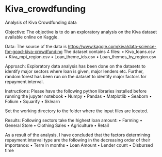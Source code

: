 # Kiva_crowdfunding
Analysis of Kiva Crowdfunding data

Objective:
The objective is to do an exploratory analysis on the Kiva dataset available online on Kaggle.

Data:
The source of the data is https://www.kaggle.com/kiva/data-science-for-good-kiva-crowdfunding
The dataset contains 4 files:
•	Kiva_loans.csv
•	Kiva_mpi_region.csv
•	Loan_theme_ids.csv
•	Loan_themes_by_region.csv

Approach:
Exploratory data analysis has been done on the datasets to identify major sectors where loan is given, major lenders etc.
Further, random forest has been run on the dataset to identify major factors for repayment interval.

Instructions:
Please have the following python libraries installed before running the jupyter notebook
•	Numpy
•	Pandas
•	Matplotlib
•	Seaborn
•	Folium
•	Squarify
•	Sklearn

Set the working directory to the folder where the input files are located.

Results:
Following sectors take the highest loan amount:
•	Farming
•	General Store
•	Clothing Sales
•	Agriculture
•	Retail

As a result of the analysis, I have concluded that the factors determining repayment interval type are the following in the decreasing order of their importance:
•	Term in months
•	Loan Amount
•	Lender count
•	Disbursed time
